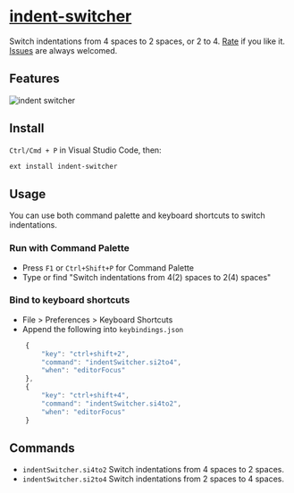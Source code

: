 # [indent-switcher](https://marketplace.visualstudio.com/items?itemName=ephoton.indent-switcher)

Switch indentations from 4 spaces to 2 spaces, or 2 to 4. [Rate](https://marketplace.visualstudio.com/items?itemName=ephoton.indent-switcher#review-details) if you like it. [Issues](https://github.com/ephoton/indent-switcher/issues) are always welcomed.

## Features
![indent switcher](https://ephoton.github.io/indent-switcher/images/demo.gif)

## Install

`Ctrl/Cmd + P` in Visual Studio Code, then:

```sh
ext install indent-switcher
```

## Usage

You can use both command palette and keyboard shortcuts to switch indentations.

### Run with Command Palette

* Press `F1` or `Ctrl+Shift+P` for Command Palette
* Type or find "Switch indentations from 4(2) spaces to 2(4) spaces"

### Bind to keyboard shortcuts

* File > Preferences > Keyboard Shortcuts
* Append the following into `keybindings.json`

```js
    {
        "key": "ctrl+shift+2",
        "command": "indentSwitcher.si2to4",
        "when": "editorFocus"
    },
    {
        "key": "ctrl+shift+4",
        "command": "indentSwitcher.si4to2",
        "when": "editorFocus"
    }
```

## Commands

- `indentSwitcher.si4to2`
  Switch indentations from 4 spaces to 2 spaces.
- `indentSwitcher.si2to4`
  Switch indentations from 2 spaces to 4 spaces.

